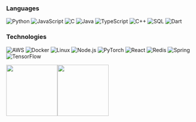 [comment]: <> ([![]&#40;https://raw.githubusercontent.com/adamalston/adamalston/master/profile.gif&#41;]&#40;https://www.adamalston.com/&#41;<!-- If you want the template for my gif, email me! -->)

### Languages

![Python](https://img.shields.io/badge/-Python-000?&logo=Python)
![JavaScript](https://img.shields.io/badge/-JavaScript-000?&logo=JavaScript)
![C](https://img.shields.io/badge/-C-000?&logo=C)
![Java](https://img.shields.io/badge/-Java-000?&logo=Java&logoColor=007396)
![TypeScript](https://img.shields.io/badge/-TypeScript-000?&logo=TypeScript)
![C++](https://img.shields.io/badge/-C++-000?&logo=c%2b%2b&logoColor=00599C)
![SQL](https://img.shields.io/badge/-SQL-000?&logo=MySQL)
![Dart](https://img.shields.io/badge/-Dart-000?&logo=Dart)

### Technologies

![AWS](https://img.shields.io/badge/-AWS-000?&logo=Amazon-AWS&logoColor=F90)
![Docker](https://img.shields.io/badge/-Docker-000?&logo=Docker)
![Linux](https://img.shields.io/badge/-Linux-000?&logo=Linux)
![Node.js](https://img.shields.io/badge/-Node.js-000?&logo=node.js)
![PyTorch](https://img.shields.io/badge/-PyTorch-000?&logo=PyTorch)
![React](https://img.shields.io/badge/-React-000?&logo=React)
![Redis](https://img.shields.io/badge/-Redis-000?&logo=Redis)
![Spring](https://img.shields.io/badge/-Spring-000?&logo=Spring)
![TensorFlow](https://img.shields.io/badge/-TensorFlow-000?&logo=TensorFlow)

[comment]: <> (###  Projects)

[comment]: <> ([![]&#40;https://img.shields.io/badge/-🧬%20My%20Website-000&#41;]&#40;https://github.com/adamalston/v2&#41;)

[comment]: <> ([![]&#40;https://img.shields.io/badge/-🦠%20COVID‑19%20Dashboard-000&#41;]&#40;https://github.com/adamalston/COVID-19-Dashboard&#41;)

[comment]: <> ([![]&#40;https://img.shields.io/badge/-📝%20Summarizer-000&#41;]&#40;https://github.com/adamalston/Summarizer&#41;)

[comment]: <> ([![]&#40;https://img.shields.io/badge/-🔬%20Overwatch-000&#41;]&#40;https://github.com/adamalston/overwatch&#41;)

[comment]: <> ([![]&#40;https://img.shields.io/badge/-🛰%20KubeSat-000&#41;]&#40;https://github.com/adamalston/kubesat&#41;)

[comment]: <> ([![]&#40;https://img.shields.io/badge/-🔊%20Voice%20Poker-000&#41;]&#40;https://github.com/adamalston/Poker&#41;)

[comment]: <> ([![]&#40;https://img.shields.io/badge/-🗺%20PokémonGo%20Map-000&#41;]&#40;https://github.com/adamalston/PokemonGo-Map&#41;)



<a href="#"><img height="137px" src="https://github-readme-stats.vercel.app/api?username=ruhullahil&hide_title=true&hide_border=true&show_icons=true&include_all_commits=true&count_private=true&line_height=21&text_color=000&icon_color=000&bg_color=0,ea6161,ffc64d,fffc4d,52fa5a&theme=graywhite" /><!-- wi*quL3fcV --><img height="137px" src="https://github-readme-stats.vercel.app/api/top-langs/?username=ruhullahil&hide=html&hide_title=true&hide_border=true&layout=compact&langs_count=6&exclude_repo=comp426,Redventures-Movie-Quotes&text_color=000&icon_color=fff&bg_color=0,52fa5a,4dfcff,c64dff&theme=graywhite" /></a>

